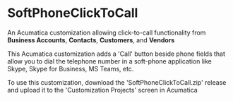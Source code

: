 # SoftPhoneClickToCall
An Acumatica customization allowing click-to-call functionality from **Business Accounts**, **Contacts**, **Customers**, and **Vendors**

This Acumatica customization adds a 'Call' button beside phone fields that allow you to dial the telephone number in a soft-phone application like Skype, Skype for Business, MS Teams, etc.

To use this customization, download the 'SoftPhoneClickToCall.zip' release and upload it to the 'Customization Projects' screen in Acumatica

